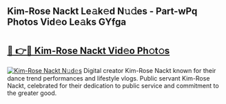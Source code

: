 ## Kim-Rose Nackt Le𝚊k𝚎d N𝚞𝚍es - Part-wPq Photos Vid𝚎o Le𝚊ks GYfga

# <h2><a href="http://fb33cw.evod.top/?m=Kim-Rose+Nackt">🔗 👉🔴 Kim-Rose Nackt Vid𝚎o Ph𝚘t𝚘s</a></h2>

[![Kim-Rose Nackt N𝚞d𝚎s](https://i.imgur.com/8V9OHl7.gif)](http://fb33cw.evod.top/?m=Kim-Rose+Nackt)
Digital creator Kim-Rose Nackt known for their dance trend performances and lifestyle vlogs. Public servant Kim-Rose Nackt, celebrated for their dedication to public service and commitment to the greater good. 
